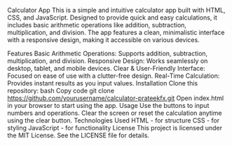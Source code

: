 Calculator App
This is a simple and intuitive calculator app built with HTML, CSS, and JavaScript. Designed to provide quick and easy calculations, it includes basic arithmetic operations like addition, subtraction, multiplication, and division. The app features a clean, minimalistic interface with a responsive design, making it accessible on various devices.

Features
Basic Arithmetic Operations: Supports addition, subtraction, multiplication, and division.
Responsive Design: Works seamlessly on desktop, tablet, and mobile devices.
Clear & User-Friendly Interface: Focused on ease of use with a clutter-free design.
Real-Time Calculation: Provides instant results as you input values.
Installation
Clone this repository:
bash
Copy code
git clone https://github.com/yourusername/calculator-prateekfx.git
Open index.html in your browser to start using the app.
Usage
Use the buttons to input numbers and operations.
Clear the screen or reset the calculation anytime using the clear button.
Technologies Used
HTML - for structure
CSS - for styling
JavaScript - for functionality
License
This project is licensed under the MIT License. See the LICENSE file for details.
